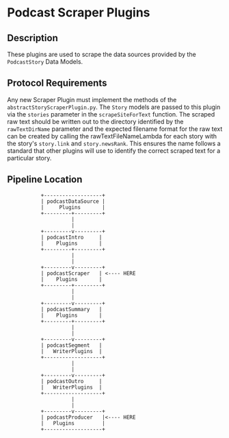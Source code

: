 # Podcast Scraper Plugins

## Description
These plugins are used to scrape the data sources provided by the `PodcastStory` Data Models.

## Protocol Requirements
Any new Scraper Plugin must implement the methods of the `abstractStoryScraperPlugin.py`.
The `Story` models are passed to this plugin via the `stories` parameter in the `scrapeSiteForText` function. The scraped raw text should be written out to the directory identified by the `rawTextDirName` parameter and the expected filename format for the raw text can be created by calling the rawTextFileNameLambda for each story with the story's `story.link` and `story.newsRank`. This ensures the name follows a standard that other plugins will use to identify the correct scraped text for a particular story.

## Pipeline Location

```
           +-------------------+
           | podcastDataSource |
           |     Plugins       |
           +---------+---------+
                     |
                     |
           +---------v---------+
           | podcastIntro     | 
           |    Plugins       |
           +---------+---------+
                     |
                     |
           +---------v---------+
           | podcastScraper   | <---- HERE
           |    Plugins       |
           +---------+---------+
                     |
                     |
           +---------v---------+
           | podcastSummary   |
           |    Plugins       |
           +---------+---------+
                     |
                     |
           +---------v---------+
           | podcastSegment   |
           |   WriterPlugins  |
           +-------------------+
                     |
                     |
           +---------v---------+
           | podcastOutro     |
           |   WriterPlugins  |
           +-------------------+
                     |
                     |
           +---------v---------+
           | podcastProducer   |<---- HERE
           |   Plugins         |
           +-------------------+

```